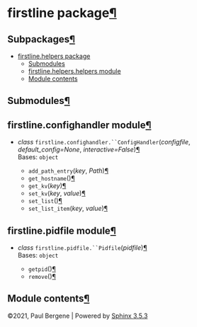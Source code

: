 <div class="document">

<div class="documentwrapper">

<div class="body" role="main">

<div id="firstline-package" class="section">

# firstline package[¶](#firstline-package "Permalink to this headline")

<div id="subpackages" class="section">

## Subpackages[¶](#subpackages "Permalink to this headline")

<div class="toctree-wrapper compound">

  - [firstline.helpers package](firstline.helpers.md)
      - [Submodules](firstline.helpers.md#submodules)
      - [firstline.helpers.helpers
        module](firstline.helpers.md#module-firstline.helpers.helpers)
      - [Module contents](firstline.helpers.md#module-firstline.helpers)

</div>

</div>

<div id="submodules" class="section">

## Submodules[¶](#submodules "Permalink to this headline")

</div>

<div id="module-firstline.confighandler" class="section">

<span id="firstline-confighandler-module"></span>

## firstline.confighandler module[¶](#module-firstline.confighandler "Permalink to this headline")

  - *<span class="pre">class</span>*
    `firstline.confighandler.``ConfigHandler`<span class="sig-paren">(</span>*<span class="n"><span class="pre">configfile</span></span>*,
    *<span class="n"><span class="pre">default\_config</span></span><span class="o"><span class="pre">=</span></span><span class="default_value"><span class="pre">None</span></span>*,
    *<span class="n"><span class="pre">interactive</span></span><span class="o"><span class="pre">=</span></span><span class="default_value"><span class="pre">False</span></span>*<span class="sig-paren">)</span>[¶](#firstline.confighandler.ConfigHandler "Permalink to this definition")  
    Bases: `object`
    
      - `add_path_entry`<span class="sig-paren">(</span>*<span class="n"><span class="pre">key</span></span>*,
        *<span class="n"><span class="pre">Path</span></span>*<span class="sig-paren">)</span>[¶](#firstline.confighandler.ConfigHandler.add_path_entry "Permalink to this definition")
    
    <!-- end list -->
    
      - `get_hostname`<span class="sig-paren">(</span><span class="sig-paren">)</span>[¶](#firstline.confighandler.ConfigHandler.get_hostname "Permalink to this definition")
    
    <!-- end list -->
    
      - `get_kv`<span class="sig-paren">(</span>*<span class="n"><span class="pre">key</span></span>*<span class="sig-paren">)</span>[¶](#firstline.confighandler.ConfigHandler.get_kv "Permalink to this definition")
    
    <!-- end list -->
    
      - `set_kv`<span class="sig-paren">(</span>*<span class="n"><span class="pre">key</span></span>*,
        *<span class="n"><span class="pre">value</span></span>*<span class="sig-paren">)</span>[¶](#firstline.confighandler.ConfigHandler.set_kv "Permalink to this definition")
    
    <!-- end list -->
    
      - `set_list`<span class="sig-paren">(</span><span class="sig-paren">)</span>[¶](#firstline.confighandler.ConfigHandler.set_list "Permalink to this definition")
    
    <!-- end list -->
    
      - `set_list_item`<span class="sig-paren">(</span>*<span class="n"><span class="pre">key</span></span>*,
        *<span class="n"><span class="pre">value</span></span>*<span class="sig-paren">)</span>[¶](#firstline.confighandler.ConfigHandler.set_list_item "Permalink to this definition")

</div>

<div id="module-firstline.pidfile" class="section">

<span id="firstline-pidfile-module"></span>

## firstline.pidfile module[¶](#module-firstline.pidfile "Permalink to this headline")

  - *<span class="pre">class</span>*
    `firstline.pidfile.``Pidfile`<span class="sig-paren">(</span>*<span class="n"><span class="pre">pidfile</span></span>*<span class="sig-paren">)</span>[¶](#firstline.pidfile.Pidfile "Permalink to this definition")  
    Bases: `object`
    
      - `getpid`<span class="sig-paren">(</span><span class="sig-paren">)</span>[¶](#firstline.pidfile.Pidfile.getpid "Permalink to this definition")
    
    <!-- end list -->
    
      - `remove`<span class="sig-paren">(</span><span class="sig-paren">)</span>[¶](#firstline.pidfile.Pidfile.remove "Permalink to this definition")

</div>

<div id="module-firstline" class="section">

<span id="module-contents"></span>

## Module contents[¶](#module-firstline "Permalink to this headline")

</div>

</div>

</div>

</div>

<div class="clearer">

</div>

</div>

<div class="footer">

©2021, Paul Bergene | Powered by [Sphinx 3.5.3](http://sphinx-doc.org/)

</div>
